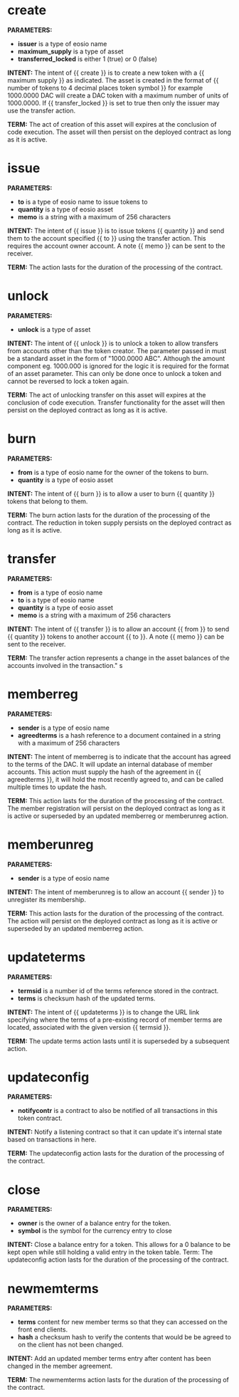 <h1 class="contract">
   create
</h1>

**PARAMETERS:** 
* __issuer__ is a type of eosio name
* __maximum_supply__ is a type of asset
* __transferred_locked__ is either 1 (true) or 0 (false)

**INTENT:** The intent of {{ create }} is to create a new token with a {{ maximum supply }} as indicated. The asset is created in the format of {{ number of tokens to 4 decimal places <space>  token symbol }} for example 1000.0000 DAC will create a DAC token with a maximum number of units of 1000.0000. If {{ transfer_locked }} is set to true then only the issuer may use the transfer action. 

**TERM:** The act of creation of this asset will expires at the conclusion of code execution. The asset will then persist on the deployed contract as long as it is active.

<h1 class="contract">
   issue
</h1>

**PARAMETERS:** 
* __to__ is a type of eosio name to issue tokens to
* __quantity__ is a type of eosio asset
* __memo__ is a string with a maximum of 256 characters
       
**INTENT:** The intent of {{ issue }} is to issue tokens {{ quantity }} and send them to the account specified {{ to }} using the transfer action. This requires the account owner account. A note {{ memo }} can be sent to the receiver.

**TERM:** The action lasts for the duration of the processing of the contract.

<h1 class="contract">
   unlock
</h1>


**PARAMETERS:** 
* __unlock__ is a type of asset

**INTENT:** The intent of {{ unlock }} is to unlock a token to allow transfers from accounts other than the token creator. The parameter passed in must be a standard asset in the form of "1000.0000 ABC". Although the amount component eg. 1000.000 is ignored for the logic it is required for the format of an asset parameter. This can only be done once to unlock a token and cannot be reversed to lock a token again.

**TERM:** The act of unlocking transfer on this asset will expires at the conclusion of code execution. Transfer functionality for the asset will then persist on the deployed contract as long as it is active.

<h1 class="contract">
   burn
</h1>

**PARAMETERS:** 
* __from__ is a type of eosio name for the owner of the tokens to burn.
* __quantity__ is a type of eosio asset

**INTENT:** The intent of {{ burn }} is to allow a user to burn {{ quantity }} tokens that belong to them. 

**TERM:** The burn action lasts for the duration of the processing of the contract. The reduction in token supply persists on the deployed contract as long as it is active.

<h1 class="contract">
   transfer
</h1>

**PARAMETERS:** 
* __from__ is a type of eosio name
* __to__ is a type of eosio name
* __quantity__ is a type of eosio asset
* __memo__ is a string with a maximum of 256 characters

**INTENT:** The intent of {{ transfer }} is to allow an account {{ from }} to send {{ quantity }} tokens to another account {{ to }}.  A note {{ memo }} can be sent to the receiver.

**TERM:** The transfer action represents a change in the asset balances of the accounts involved in the transaction."
s
<h1 class="contract">
   memberreg
</h1>

**PARAMETERS:** 
* __sender__ is a type of eosio name 
* __agreedterms__ is a hash reference to a document contained in a string with a maximum of 256 characters

**INTENT:** The intent of memberreg is to indicate that the account has agreed to the terms of the DAC. It will update an internal database of member accounts. This action must supply the hash of the agreement in {{ agreedterms }}, it will hold the most recently agreed to, and can be called multiple times to update the hash.

**TERM:** This action lasts for the duration of the processing of the contract. The member registration will persist on the deployed contract as long as it is active or superseded by an updated memberreg or memberunreg action.

<h1 class="contract">
   memberunreg
</h1>

**PARAMETERS:** 
* __sender__ is a type of eosio name

**INTENT:** The intent of memberunreg is to allow an account {{ sender }} to unregister its membership.

**TERM:** This action lasts for the duration of the processing of the contract. The action will persist on the deployed contract as long as it is active or superseded by an updated memberreg action.

<h1 class="contract">
   updateterms
</h1>

**PARAMETERS:** 
* __termsid__ is a number id of the terms reference stored in the contract.
* __terms__ is checksum hash of the updated terms.

**INTENT:** The intent of {{ updateterms }} is to change the URL link specifying where the terms of a pre-existing record of member terms are located, associated with the given version {{ termsid }}.

**TERM:** The update terms action lasts until it is superseded by a subsequent action.

<h1 class="contract">
   updateconfig
</h1>

**PARAMETERS:** 
* __notifycontr__ is a contract to also be notified of all transactions in this token contract.

**INTENT:** Notify a listening contract so that it can update it's internal state based on transactions in here.

**TERM:** The updateconfig action lasts for the duration of the processing of the contract.

<h1 class="contract">
   close
</h1>

**PARAMETERS:** 
* __owner__ is the owner of a balance entry for the token.
* __symbol__ is the symbol for the currency entry to close

**INTENT:** Close a balance entry for a token. This allows for a 0 balance to be kept open while still holding a valid entry in the token table.
Term: The updateconfig action lasts for the duration of the processing of the contract.


<h1 class="contract">
   newmemterms
</h1>

**PARAMETERS:** 
* __terms__ content for new member terms so that they can accessed on the front end clients.
* __hash__ a checksum hash to verify the contents that would be be agreed to on the client has not been changed. 

**INTENT:** Add an updated member terms entry after content has been changed in the member agreement.

**TERM:** The newmemterms action lasts for the duration of the processing of the contract.